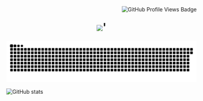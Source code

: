 <img align="right" src="https://komarev.com/ghpvc/?username=ngbao245&style=for-the-badge&base=1000&color=AE82CE" alt="GitHub Profile Views Badge">
<h1 align="center">
    <img src="https://readme-typing-svg.herokuapp.com/?font=Fira+Code&size=40&color=AE82CE&center=true&vCenter=true&width=500&height=70&duration=3000&lines=Hi+There!+👋;+I'm+BaoBiBo!;" />'
</h1>

![snake gif](https://github.com/ngbao245/ngbao245/blob/output/github-contribution-grid-snake-dark.svg)

![GitHub stats](https://github-readme-stats.vercel.app/api?username=ngbao245&theme=material-palenight&show_icons=true)
